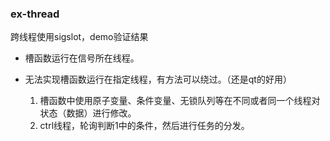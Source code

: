 
### ex-thread

  跨线程使用sigslot，demo验证结果

+ 槽函数运行在信号所在线程。  

+ 无法实现槽函数运行在指定线程，有方法可以绕过。（还是qt的好用）

  1. 槽函数中使用原子变量、条件变量、无锁队列等在不同或者同一个线程对状态（数据）进行修改。
  2. ctrl线程，轮询判断1中的条件，然后进行任务的分发。